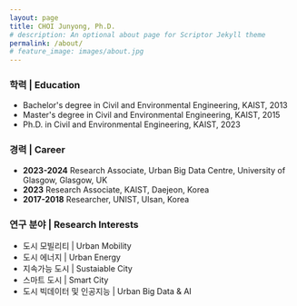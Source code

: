 ```yaml
---
layout: page
title: CHOI Junyong, Ph.D.
# description: An optional about page for Scriptor Jekyll theme
permalink: /about/
# feature_image: images/about.jpg
---
```



### 학력 | Education
- Bachelor's degree in Civil and Environmental Engineering, KAIST, 2013
- Master's degree in Civil and Environmental Engineering, KAIST, 2015
- Ph.D. in Civil and Environmental Engineering, KAIST, 2023


### 경력 | Career
- **2023-2024** Research Associate, Urban Big Data Centre, University of Glasgow, Glasgow, UK
- **2023** Research Associate, KAIST, Daejeon, Korea
- **2017-2018** Researcher, UNIST, Ulsan, Korea

### 연구 분야 | Research Interests
- 도시 모빌리티 | Urban Mobility
- 도시 에너지 | Urban Energy
- 지속가능 도시 | Sustaiable City
- 스마트 도시 | Smart City
- 도시 빅데이터 및 인공지능 | Urban Big Data & AI
